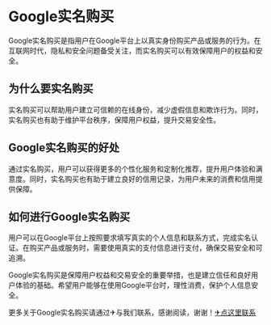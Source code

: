 # Google实名购买

Google实名购买是指用户在Google平台上以真实身份购买产品或服务的行为。在互联网时代，隐私和安全问题备受关注，而实名购买可以有效保障用户的权益和安全。

## 为什么要实名购买

实名购买可以帮助用户建立可信赖的在线身份，减少虚假信息和欺诈行为。同时，实名购买也有助于维护平台秩序，保障用户权益，提升交易安全性。

## Google实名购买的好处

通过实名购买，用户可以获得更多的个性化服务和定制化推荐，提升用户体验和满意度。同时，实名购买也有助于建立良好的信用记录，为用户未来的消费和信用提供保障。

## 如何进行Google实名购买

用户可以在Google平台上按照要求填写真实的个人信息和联系方式，完成实名认证。在购买产品或服务时，需要使用真实的支付信息进行支付，确保交易安全和可追溯。

Google实名购买是保障用户权益和交易安全的重要举措，也是建立信任和良好用户体验的基础。希望用户能够在使用Google平台时，理性消费，保护个人信息安全。

更多关于Google实名购买请通过✈与我们联系，感谢阅读，谢谢！[✈点这里联系](https://1.k02.cc)